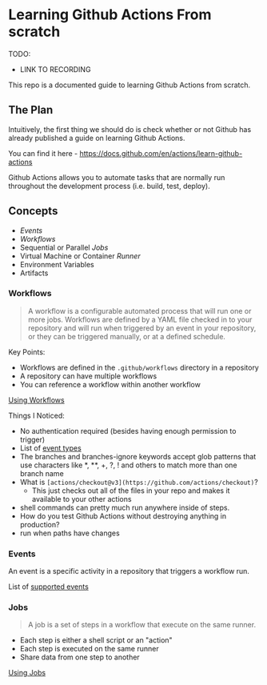# Learning Github Actions From scratch

TODO:
- LINK TO RECORDING

This repo is a documented guide to learning Github Actions from scratch.

## The Plan

Intuitively, the first thing we should do is check whether or not Github has
already published a guide on learning Github Actions.

You can find it here - https://docs.github.com/en/actions/learn-github-actions

Github Actions allows you to automate tasks that are normally run throughout the
development process (i.e. build, test, deploy).

## Concepts
- _Events_
- _Workflows_
- Sequential or Parallel _Jobs_
- Virtual Machine or Container _Runner_
- Environment Variables
- Artifacts

### Workflows
> A workflow is a configurable automated process that will run one or more jobs. 
Workflows are defined by a YAML file checked in to your repository and will run 
when triggered by an event in your repository, or they can be triggered manually, 
or at a defined schedule.

Key Points:
- Workflows are defined in the `.github/workflows` directory in a repository
- A repository can have multiple workflows
- You can reference a workflow within another workflow

[Using Workflows](https://docs.github.com/en/actions/using-workflows)

Things I Noticed:
- No authentication required (besides having enough permission to trigger)
- List of [event types](https://docs.github.com/en/actions/using-workflows/events-that-trigger-workflows)
- The branches and branches-ignore keywords accept glob patterns that use 
characters like *, **, +, ?, ! and others to match more than one branch name
- What is `[actions/checkout@v3](https://github.com/actions/checkout)`?
  - This just checks out all of the files in your repo and makes it available to
  your other actions
- shell commands can pretty much run anywhere inside of steps.
- How do you test Github Actions without destroying anything in production?
- run when paths have changes

### Events
An event is a specific activity in a repository that triggers a workflow run.

List of [supported events](https://docs.github.com/en/actions/using-workflows/events-that-trigger-workflows)

### Jobs
> A job is a set of steps in a workflow that execute on the same runner. 

- Each step is either a shell script or an "action" 
- Each step is executed on the same runner
- Share data from one step to another

[Using Jobs](https://docs.github.com/en/actions/using-jobs)
